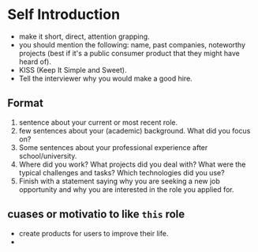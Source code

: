 # Self Introduction

- make it short, direct, attention grapping.
- you should mention the following: name, past companies, noteworthy projects (best if it's a public consumer product that they might have heard of).
- KISS (Keep It Simple and Sweet).
- Tell the interviewer why you would make a good hire.

## Format

1. sentence about your current or most recent role.
2. few sentences about your (academic) background. What did you focus on?
3. Some sentences about your professional experience after school/university. 
4. Where did you work? What projects did you deal with? What were the typical challenges and tasks? Which technologies did you use?
5. Finish with a statement saying why you are seeking a new job opportunity and why you are interested in the role you applied for.

## cuases or motivatio to like `this` role

- create products for users to improve their life.
- 